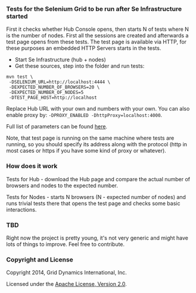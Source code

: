### Tests for the Selenium Grid to be run after Se Infrastructure started

First it checks whether Hub Console opens, then starts N of tests where N is the number of nodes. First all the sessions
are created and afterwards a test  page opens from these tests. The test page is available via HTTP, for these purposes an
embedded HTTP Servers starts in the tests.

- Start Se Infrastructure (hub + nodes)
- Get these sources, step into the folder and run tests:
```
mvn test \
 -DSELENIUM_URL=http://localhost:4444 \
 -DEXPECTED_NUMBER_OF_BROWSERS=20 \
 -DEXPECTED_NUMBER_OF_NODES=5
 -DTEST_PAGE_HOST=http://localhost
```
Replace Hub URL with your own and numbers with your own. You can also enable proxy by: `-DPROXY_ENABLED -DhttpProxy=localhost:4000`.

Full list of parameters can be found 
[here](selenium-infrastructure-tests/src/test/resources/com/griddynamics/cd/selenium/app-context.xml).

Note, that test page is running on the same machine where tests are running, so you should specify its address along with
the protocol (http in most cases or https if you have some kind of proxy or whatever).

### How does it work

Tests for Hub - download the Hub page and compare the actual number of
browsers and nodes to the expected number.

Tests for Nodes - starts N browsers (N - expected number of nodes) and runs
trivial tests there that opens the test page and checks some basic interactions.


### TBD

Right now the project is pretty young, it's not very generic and might have lots of things to improve. Feel free to contribute.


### Copyright and License

Copyright 2014, Grid Dynamics International, Inc.

Licensed under the [Apache License, Version 2.0](LICENSE.txt).

